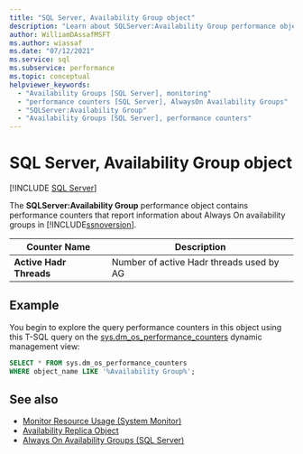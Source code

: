 ```yaml
---
title: "SQL Server, Availability Group object"
description: "Learn about SQLServer:Availability Group performance object, which contains performance counters about Always On availability groups."
author: WilliamDAssafMSFT
ms.author: wiassaf
ms.date: "07/12/2021"
ms.service: sql
ms.subservice: performance
ms.topic: conceptual
helpviewer_keywords:
  - "Availability Groups [SQL Server], monitoring"
  - "performance counters [SQL Server], AlwaysOn Availability Groups"
  - "SQLServer:Availability Group"
  - "Availability Groups [SQL Server], performance counters"
---
```

# SQL Server, Availability Group object
 [!INCLUDE [SQL Server](../../includes/applies-to-version/sqlserver.md)]

  The **SQLServer:Availability Group** performance object contains performance counters that report information about Always On availability groups in [!INCLUDE[ssnoversion](../../includes/ssnoversion-md.md)]. 
  
|Counter Name|Description|  
|------------------|-----------------|  
|**Active Hadr Threads**|Number of active Hadr threads used by AG|  
  
## Example

You begin to explore the query performance counters in this object using this T-SQL query on the [sys.dm_os_performance_counters](../system-dynamic-management-views/sys-dm-os-performance-counters-transact-sql.md) dynamic management view:

```sql
SELECT * FROM sys.dm_os_performance_counters
WHERE object_name LIKE '%Availability Group%';
```  

  
## See also 

 - [Monitor Resource Usage &#40;System Monitor&#41;](../../relational-databases/performance-monitor/monitor-resource-usage-system-monitor.md)   
 - [Availability Replica Object](../../relational-databases/performance-monitor/sql-server-availability-replica.md)
 - [Always On Availability Groups (SQL Server)](../../database-engine/availability-groups/windows/overview-of-always-on-availability-groups-sql-server.md)  

